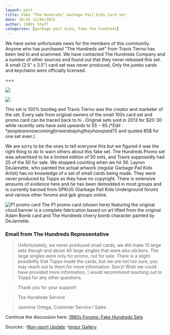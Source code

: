 ```yaml
---
layout: post
title: Fake "The Hundreds" Garbage Pail Kids Card Set
date: 10:55 11/04/2015	
author: 1980s Staff
categories: [garbage pail kids, fake the hundreds]
---
```


We have some unfortunate news for the members of this community. Anyone who has purchased "The Hundreds set" from Travis Tierno has been lied to and scammed. We have contacted The Hundreds Company and a number of other sources and found out that they never released this set. A small (2.5" x 3.5") card set was never produced, Only the jumbo cards and keychains were officially licensed. 

===

![](http://s14.postimg.org/41o86a50h/GPK_1_A.jpg)

![](http://s27.postimg.org/9tge331c3/GPK_1_B.jpg)

This set is 100% bootleg and Travis Tierno was the creator and marketer of the set. Every sale from original owners of the small 100s card set and promo card can be traced back to hi . Original sets sold in 2013 for $20-30 while recently sets have sold upwards to $55-65. (*Edit:* people are now coming forward saying they have paid 75$ and quoted 85$ for one set even.)

We are sorry to be the ones to tell everyone this but we figured it was the right thing to do to warn others about this fake set. The Hundreds Promo set was advertised to be a limited edition of 50 sets, and Travis supposedly had 25 of the 50 for sale. We stopped counting when we hit 36. Layron DeJarnette, who painted the actual artwork (regular Garbage Pail Kids Artist) has no knowledge of a set of small cards being made. They were never produced by Topps as they have no copyright. There is extensive amounts of evidence here and he has been demodded in most groups and is currently banned from GPKUG (Garbage Pail Kids Underground forum) and various other forums and gpk groups online.

![P1 promo card](http://i.imgur.com/eL3nIVo.jpg)
The P1 promo card (shown here) featuring the original cloud banner is a complete fabrication based on art lifted from the original Adam Bomb card and The Hundreds cherry bomb character painted by DeJarnette.


### Email from The Hundreds Representative

> Unfortunately, we never produced small
> cards, we did make 15 large sets though
> and about 40 large singles that were also
> stickers. The large singles were only for
> promo, not for sale. There is a slight
> possibility that Topps made the cards, but
> we are not too sure, you may reach out to
> them for more information. Sorry! Wish we
> could have provided more information, |
> would recommend reaching out to Topps
> for any other questions.

> Thank you for your support!

> The Hundreds Service

> Jasmine Ortega, Customer Service l Sales


Continue the discussion here: <!-- ![](http://i.imgur.com/s42yJYu.png) --> [1980s Forums: Fake Hundreds Sets](http://forum.the19eighties.com/forum/gpk-general-discussion/fake-hundreds-sets/)


Sources:
-[Non-sport Update](http://nonsportupdate.infopop.cc/eve/forums/a/tpc/f/954605353/m/2577004176)
-[Imgur Gallery](http://imgur.com/a/U3MUX)
